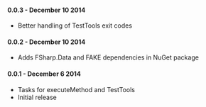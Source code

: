 #### 0.0.3 - December 10 2014
* Better handling of TestTools exit codes

#### 0.0.2 - December 10 2014
* Adds FSharp.Data and FAKE dependencies in NuGet package

#### 0.0.1 - December 6 2014
* Tasks for executeMethod and TestTools
* Initial release
